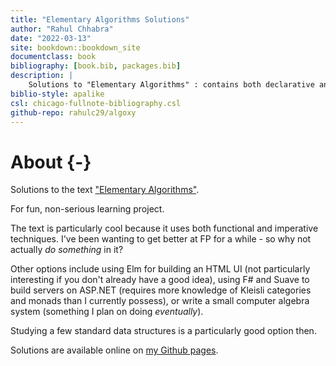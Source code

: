 ```yaml
--- 
title: "Elementary Algorithms Solutions"
author: "Rahul Chhabra"
date: "2022-03-13"
site: bookdown::bookdown_site
documentclass: book
bibliography: [book.bib, packages.bib]
description: |
    Solutions to "Elementary Algorithms" : contains both declarative and imperative programming perspectives.
biblio-style: apalike
csl: chicago-fullnote-bibliography.csl
github-repo: rahulc29/algoxy
---
```


# About {-}

Solutions to the text ["Elementary Algorithms"](https://github.com/liuxinyu95/AlgoXY). 

For fun, non-serious learning project.

The text is particularly cool because it uses both functional and imperative techniques. I've been wanting to get better at FP for a while - so why not actually _do something_ in it?

Other options include using Elm for building an HTML UI (not particularly interesting if you don't already have a good idea), using F# and Suave to build servers on ASP.NET (requires more knowledge of Kleisli categories and monads than I currently possess), or write a small computer algebra system (something I plan on doing _eventually_).

Studying a few standard data structures is a particularly good option then.

Solutions are available online on [my Github pages](https://rahulc29.github.io/Algoxy/).
